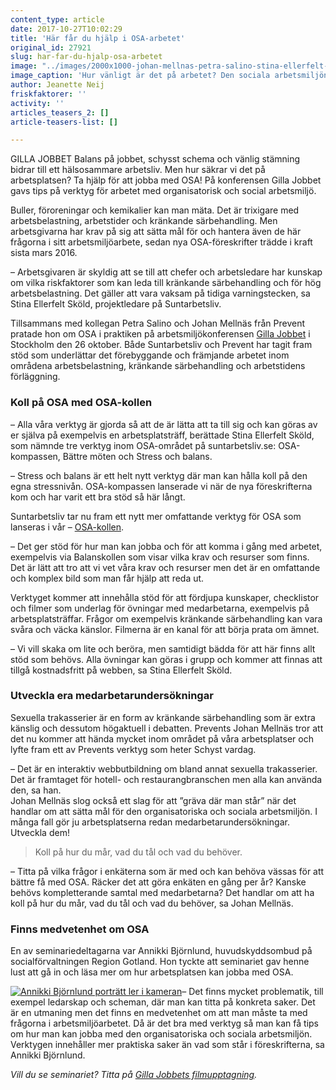```yaml
---
content_type: article
date: 2017-10-27T10:02:29
title: 'Här får du hjälp i OSA-arbetet'
original_id: 27921
slug: har-far-du-hjalp-osa-arbetet
image: "../images/2000x1000-johan-mellnas-petra-salino-stina-ellerfelt-skold-foto-asa-hammar.jpg"
image_caption: 'Hur vänligt är det på arbetet? Den sociala arbetsmiljön är viktig, liksom den organisatoriska. På konferensen Gilla Jobbet pratade Johan Mellnäs, Petra Salino och Stina Ellerfelt Sköld om OSA i praktiken. '
author: Jeanette Neij
friskfaktorer: ''
activity: ''
articles_teasers_2: []
article-teasers-list: []

---
```


GILLA JOBBET Balans på jobbet, schysst schema och vänlig stämning bidrar till ett hälsosammare arbetsliv. Men hur säkrar vi det på arbetsplatsen? Ta hjälp för att jobba med OSA! På konferensen Gilla Jobbet gavs tips på verktyg för arbetet med organisatorisk och social arbetsmiljö.

Buller, föroreningar och kemikalier kan man mäta. Det är trixigare med arbetsbelastning, arbetstider och kränkande särbehandling. Men arbetsgivarna har krav på sig att sätta mål för och hantera även de här frågorna i sitt arbetsmiljöarbete, sedan nya OSA-föreskrifter trädde i kraft sista mars 2016.

– Arbetsgivaren är skyldig att se till att chefer och arbetsledare har kunskap om vilka riskfaktorer som kan leda till kränkande särbehandling och för hög arbetsbelastning. Det gäller att vara vaksam på tidiga varningstecken, sa Stina Ellerfelt Sköld, projektledare på Suntarbetsliv.

Tillsammans med kollegan Petra Salino och Johan Mellnäs från Prevent pratade hon om OSA i praktiken på arbetsmiljökonferensen [Gilla Jobbet](http://gillajobbet.se/) i Stockholm den 26 oktober. Både Suntarbetsliv och Prevent har tagit fram stöd som underlättar det förebyggande och främjande arbetet inom områdena arbetsbelastning, kränkande särbehandling och arbetstidens förläggning.

### Koll på OSA med OSA-kollen

– Alla våra verktyg är gjorda så att de är lätta att ta till sig och kan göras av er själva på exempelvis en arbetsplatsträff, berättade Stina Ellerfelt Sköld, som nämnde tre verktyg inom OSA-området på suntarbetsliv.se: OSA-kompassen, Bättre möten och Stress och balans.

– Stress och balans är ett helt nytt verktyg där man kan hålla koll på den egna stressnivån. OSA-kompassen lanserade vi när de nya föreskrifterna kom och har varit ett bra stöd så här långt.

Suntarbetsliv tar nu fram ett nytt mer omfattande verktyg för OSA som lanseras i vår – [OSA-kollen](https://osakollen.suntarbetsliv.se/).

– Det ger stöd för hur man kan jobba och för att komma i gång med arbetet, exempelvis via Balanskollen som visar vilka krav och resurser som finns. Det är lätt att tro att vi vet våra krav och resurser men det är en omfattande och komplex bild som man får hjälp att reda ut.

Verktyget kommer att innehålla stöd för att fördjupa kunskaper, checklistor och filmer som underlag för övningar med medarbetarna, exempelvis på arbetsplatsträffar. Frågor om exempelvis kränkande särbehandling kan vara svåra och väcka känslor. Filmerna är en kanal för att börja prata om ämnet.

– Vi vill skaka om lite och beröra, men samtidigt bädda för att här finns allt stöd som behövs. Alla övningar kan göras i grupp och kommer att finnas att tillgå kostnadsfritt på webben, sa Stina Ellerfelt Sköld.

### Utveckla era medarbetarundersökningar

Sexuella trakasserier är en form av kränkande särbehandling som är extra känslig och dessutom högaktuell i debatten. Prevents Johan Mellnäs tror att det nu kommer att hända mycket inom området på våra arbetsplatser och lyfte fram ett av Prevents verktyg som heter Schyst vardag.

– Det är en interaktiv webbutbildning om bland annat sexuella trakasserier. Det är framtaget för hotell- och restaurangbranschen men alla kan använda den, sa han.  
Johan Mellnäs slog också ett slag för att ”gräva där man står” när det handlar om att sätta mål för den organisatoriska och sociala arbetsmiljön. I många fall gör ju arbetsplatserna redan medarbetarundersökningar. Utveckla dem!

> Koll på hur du mår, vad du tål och vad du behöver.

– Titta på vilka frågor i enkäterna som är med och kan behöva vässas för att bättre få med OSA. Räcker det att göra enkäten en gång per år? Kanske behövs kompletterande samtal med medarbetarna? Det handlar om att ha koll på hur du mår, vad du tål och vad du behöver, sa Johan Mellnäs.

### Finns medvetenhet om OSA

En av seminariedeltagarna var Annikki Björnlund, huvudskyddsombud på socialförvaltningen Region Gotland. Hon tyckte att seminariet gav henne lust att gå in och läsa mer om hur arbetsplatsen kan jobba med OSA.

[![Annikki Björnlund porträtt ler i kameran](https://www.suntarbetsliv.se/wp-content/uploads/2017/10/200x220-annikki-bjornlund-foto-jeanette-neij.jpg)](https://www.suntarbetsliv.se/wp-content/uploads/2017/10/200x220-annikki-bjornlund-foto-jeanette-neij.jpg)– Det finns mycket problematik, till exempel ledarskap och scheman, där man kan titta på konkreta saker. Det är en utmaning men det finns en medvetenhet om att man måste ta med frågorna i arbetsmiljöarbetet. Då är det bra med verktyg så man kan få tips om hur man kan jobba med den organisatoriska och sociala arbetsmiljön. Verktygen innehåller mer praktiska saker än vad som står i föreskrifterna, sa Annikki Björnlund.

_Vill du se seminariet? Titta på [Gilla Jobbets filmupptagning](https://youtu.be/c_hw9e9OJ-E)._

